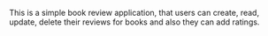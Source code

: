 This is a simple book review application, that users can create, read, update, delete their reviews for books and also they can add ratings.
